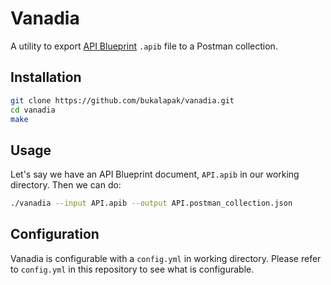 # Vanadia

A utility to export [API Blueprint](https://github.com/apiaryio/api-blueprint) `.apib` file to a Postman collection.

## Installation

```sh
git clone https://github.com/bukalapak/vanadia.git
cd vanadia
make
```

## Usage

Let's say we have an API Blueprint document, `API.apib` in our working directory. Then we can do:

```sh
./vanadia --input API.apib --output API.postman_collection.json
```

## Configuration

Vanadia is configurable with a `config.yml` in working directory. Please refer to `config.yml` in this repository to see what is configurable.
